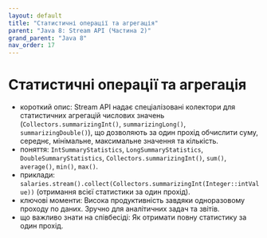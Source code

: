 ```yaml
---
layout: default
title: "Статистичні операції та агрегація"
parent: "Java 8: Stream API (Частина 2)"
grand_parent: "Java 8"
nav_order: 17
---
```


# Статистичні операції та агрегація

*   короткий опис: Stream API надає спеціалізовані колектори для статистичних агрегацій числових значень (`Collectors.summarizingInt()`, `summarizingLong()`, `summarizingDouble()`), що дозволяють за один прохід обчислити суму, середнє, мінімальне, максимальне значення та кількість.
*   поняття: `IntSummaryStatistics`, `LongSummaryStatistics`, `DoubleSummaryStatistics`, `Collectors.summarizingInt()`, `sum()`, `average()`, `min()`, `max()`.
*   приклади: `salaries.stream().collect(Collectors.summarizingInt(Integer::intValue))` (отримання всієї статистики за один прохід).
*   ключові моменти: Висока продуктивність завдяки одноразовому проходу по даних. Зручно для аналітичних задач та звітів.
*   що важливо знати на співбесіді: Як отримати повну статистику за один прохід.
